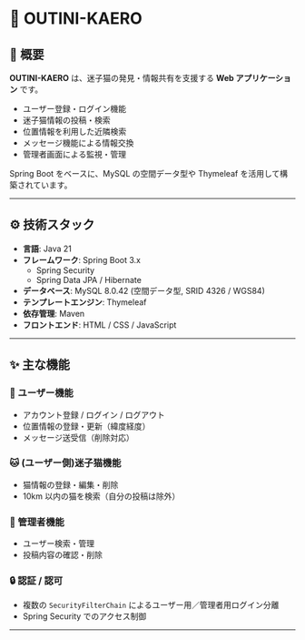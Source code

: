 # 🐾 OUTINI-KAERO

## 📖 概要
**OUTINI-KAERO** は、迷子猫の発見・情報共有を支援する **Web アプリケーション** です。  

- ユーザー登録・ログイン機能  
- 迷子猫情報の投稿・検索  
- 位置情報を利用した近隣検索  
- メッセージ機能による情報交換  
- 管理者画面による監視・管理  

Spring Boot をベースに、MySQL の空間データ型や Thymeleaf を活用して構築されています。

---

## ⚙️ 技術スタック
- **言語**: Java 21  
- **フレームワーク**: Spring Boot 3.x  
  - Spring Security  
  - Spring Data JPA / Hibernate  
- **データベース**: MySQL 8.0.42 (空間データ型, SRID 4326 / WGS84)  
- **テンプレートエンジン**: Thymeleaf  
- **依存管理**: Maven  
- **フロントエンド**: HTML / CSS / JavaScript  

---

## ✨ 主な機能
### 👤 ユーザー機能
- アカウント登録 / ログイン / ログアウト  
- 位置情報の登録・更新（緯度経度）  
- メッセージ送受信（削除対応）  

### 🐱 (ユーザー側)迷子猫機能
- 猫情報の登録・編集・削除  
- 10km 以内の猫を検索（自分の投稿は除外）  

### 🔑 管理者機能
- ユーザー検索・管理  
- 投稿内容の確認・削除  

### 🔒 認証 / 認可
- 複数の `SecurityFilterChain` によるユーザー用／管理者用ログイン分離  
- Spring Security でのアクセス制御  

---
